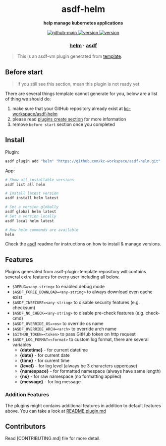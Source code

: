 <h1 align="center">
  asdf-helm
</h1>

<!-- Description section -->
<p align="center">
  <strong>help manage kubernetes applications</strong>
</p>

<!-- Badges section -->
<p align="center">
  <a href="https://github.com/kc-workspace/asdf-helm/actions/workflows/main.yml">
    <img
      alt="github-main"
      src="https://img.shields.io/github/actions/workflow/status/kc-workspace/asdf-helm/main.yml?style=flat-square&logo=github">
  </a>
  <a href="https://github.com/kc-workspace/asdf-helm/releases">
    <img
      alt="version"
      src="https://img.shields.io/github/v/release/kc-workspace/asdf-helm?style=flat-square&logo=github">
  </a>
  <a href="https://github.com/kc-workspace/asdf-helm/commits/main">
    <img
      alt="version"
      src="https://img.shields.io/github/last-commit/kc-workspace/asdf-helm/main?style=flat-square&logo=github">
  </a>
</p>

<!-- Links section -->
<h3 align="center">
  <a href="https://helm.sh">helm</a>
  <span> · </span>
  <a href="https://asdf-vm.com">asdf</a>
</h3>

> This is an asdf-vm plugin generated from [template][template-gh].

## Before start

> If you still see this section, mean this plugin is not ready yet

There are several things template cannot generate for you,
below are a list of thing we should do:

1. make sure that your GitHub repository already exist at [kc-workspace/asdf-helm][plugin-gh]
2. please read [plugins create section][asdf-create-plugin] for more information
3. remove `before start` section once you completed

## Install

Plugin:

```sh
asdf plugin add "helm" "https://github.com/kc-workspace/asdf-helm.git"
```

App:

```sh
# Show all installable versions
asdf list all helm

# Install latest version
asdf install helm latest

# Set a version globally
asdf global helm latest
# Set a version locally
asdf local helm latest

# Now helm commands are available
helm
```

Check the [asdf][asdf-link] readme for instructions on
how to install & manage versions.

## Features

Plugins generated from asdf-plugin-template repository will
contains several extra features for every user including all below.

- `$DEBUG=<any-string>` to enabled debug mode
- `$ASDF_FORCE_DOWNLOAD=<any-string>` to always download even cache exist
- `$ASDF_INSECURE=<any-string>` to disable security features (e.g. checksum)
- `$ASDF_NO_CHECK=<any-string>` to disable pre-check features (e.g. check-cmd)
- `$ASDF_OVERRIDE_OS=<os>` to override os name
- `$ASDF_OVERRIDE_ARCH=<arch>` to override arch name
- `$GITHUB_TOKEN=<token>` to pass GitHub token on http request
- `$ASDF_LOG_FORMAT=<format>` to custom log format, there are several variables
  - **{datetime}** - for current datetime
  - **{date}** - for current date
  - **{time}** - for current time
  - **{level}** - for log level (always be 3 characters uppercase)
  - **{namespace}** - for formatted namespace (always have same length)
  - **{ns}** - for raw namespace (no formatting applied)
  - **{message}** - for log message

### Addition Features

The plugins might contains additional features
in addition to default features above.
You can take a look at [README.plugin.md][app-readme]

## Contributors

Read [CONTRIBUTING.md] file for more detail.

<!-- LINKS SECTION -->

[app-readme]: ./README.plugin.md
[plugin-gh]: https://github.com/kc-workspace/asdf-helm
[template-gh]: https://github.com/kc-workspace/asdf-plugin-template
[asdf-link]: https://github.com/asdf-vm/asdf
[asdf-create-plugin]: https://asdf-vm.com/plugins/create.html

